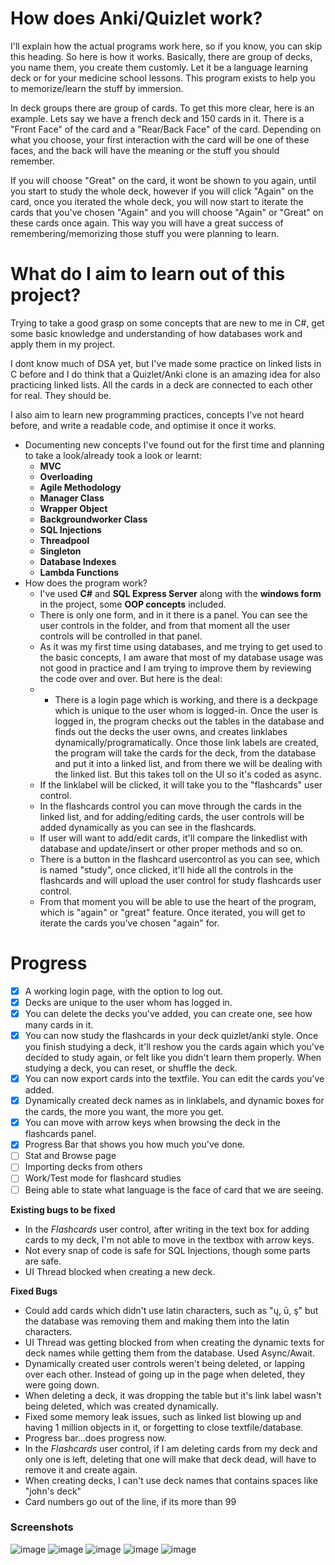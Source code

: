 # How does Anki/Quizlet work?
I'll explain how the actual programs work here, so if you know, you can skip this heading. So here is how it works. Basically, there are group of decks, you name them, you create them customly. Let it be a language learning deck or for your medicine school lessons. This program exists to help you to memorize/learn the stuff by immersion.

In deck groups there are group of cards. To get this more clear, here is an example. Lets say we have a french deck and 150 cards in it. There is a "Front Face" of the card and a "Rear/Back Face" of the card. Depending on what you choose, your first interaction with the card will be one of these faces, and the back will have the meaning or the stuff you should remember.

If you will choose "Great" on the card, it wont be shown to you again, until you start to study the whole deck, however if you will click "Again" on the card, once you iterated the whole deck, you will now start to iterate the cards that you've chosen "Again" and you will choose "Again" or "Great" on these cards once again. This way you will have a great success of remembering/memorizing those stuff you were planning to learn.

# What do I aim to learn out of this project?
Trying to take a good grasp on some concepts that are new to me in C#, get some basic knowledge and understanding of how databases work and apply them in my project. 

I dont know much of DSA yet, but I've made some practice on linked lists in C before and I do think that a Quizlet/Anki clone is an amazing idea for also practicing linked lists. All the cards in a deck are connected to each other for real. They should be.

I also aim to learn new programming practices, concepts I've not heard before, and write a readable code, and optimise it once it works.

* Documenting new concepts I've found out for the first time and planning to take a look/already took a look or learnt:
   * **MVC**
   * **Overloading**
   * **Agile Methodology**
   * **Manager Class**
   * **Wrapper Object**
   * **Backgroundworker Class**
   * **SQL Injections**
   * **Threadpool**
   * **Singleton**
   * **Database Indexes**
   * **Lambda Functions**
* How does the program work?
   * I've used **C#** and **SQL Express Server** along with the **windows form** in the project, some **OOP concepts** included.
   * There is only one form, and in it there is a panel. You can see the user controls in the folder, and from that moment all the user controls will be controlled in that panel.
   * As it was my first time using databases, and me trying to get used to the basic concepts, I am aware that most of my database usage was not good in practice and I am trying to improve them by reviewing the code over and over. But here is the deal:
   - * There is a login page which is working, and there is a deckpage which is unique to the user whom is logged-in. Once the user is logged in, the program checks out the tables in the database and finds out the decks the user owns, and creates linklabes dynamically/programatically. Once those link labels are created, the program will take the cards for the deck, from the database and put it into a linked list, and from there we will be dealing with the linked list. But this takes toll on the UI so it's coded as async.
   - If the linklabel will be clicked, it will take you to the "flashcards" user control.
   - In the flashcards control you can move through the cards in the linked list, and for adding/editing cards, the user controls will be added dynamically as you can see in the flashcards.
   - If user will want to add/edit cards, it'll compare the linkedlist with database and update/insert or other proper methods and so on.
   - There is a button in the flashcard usercontrol as you can see, which is named "study", once clicked, it'll hide all the controls in the flashcards and will upload the user control for study flashcards user control.
   - From that moment you will be able to use the heart of the program, which is "again" or "great" feature. Once iterated, you will get to iterate the cards you've chosen "again" for.

# Progress
- [x] A working login page, with the option to log out. 
- [x] Decks are unique to the user whom has logged in.
- [x] You can delete the decks you've added, you can create one, see how many cards in it.
- [x] You can now study the flashcards in your deck quizlet/anki style. Once you finish studying a deck, it'll reshow you the cards again which you've decided to study again, or felt like you didn't learn them properly. When studying a deck, you can reset, or shuffle the deck.
- [x] You can now export cards into the textfile. You can edit the cards you've added.
- [x] Dynamically created deck names as in linklabels, and dynamic boxes for the cards, the more you want, the more you get.
- [x] You can move with arrow keys when browsing the deck in the flashcards panel.
- [x] Progress Bar that shows you how much you've done. 
- [ ] Stat and Browse page 
- [ ] Importing decks from others
- [ ] Work/Test mode for flashcard studies
- [ ] Being able to state what language is the face of card that we are seeing. 

**Existing bugs to be fixed**
* In the _Flashcards_ user control, after writing in the text box for adding cards to my deck, I'm not able to move in the textbox with arrow keys.
* Not every snap of code is safe for SQL Injections, though some parts are safe.
* UI Thread blocked when creating a new deck.

**Fixed Bugs**
* Could add cards which didn't use latin characters, such as "ų, ū, ş" but the database was removing them and making them into the latin characters.
* UI Thread was getting blocked from when creating the dynamic texts for deck names while getting them from the database. Used Async/Await.
* Dynamically created user controls weren't being deleted, or lapping over each other. Instead of going up in the page when deleted, they were going down.
* When deleting a deck, it was dropping the table but it's link label wasn't being deleted, which was created dynamically.
* Fixed some memory leak issues, such as linked list blowing up and having 1 million objects in it, or forgetting to close textfile/database.
* Progress bar...does progress now.
* In the _Flashcards_ user control, if I am deleting cards from my deck and only one is left, deleting that one will make that deck dead, will have to remove it and create again.
* When creating decks, I can't use deck names that contains spaces like "john's deck"
* Card numbers go out of the line, if its more than 99

### Screenshots
![image](https://user-images.githubusercontent.com/64064136/163731659-887a8497-306a-4766-abf6-847aa0e2f4dc.png)
![image](https://user-images.githubusercontent.com/64064136/163731692-82603bc3-e4b6-441f-9220-425874327f5a.png)
![image](https://user-images.githubusercontent.com/64064136/163731700-141cf2e3-b039-4d70-a2ad-a6d4fb3a929d.png)
![image](https://user-images.githubusercontent.com/64064136/163731703-d2048746-2cc0-4fce-8835-56803063886b.png)
![image](https://user-images.githubusercontent.com/64064136/163731711-6980c85b-cd29-42a2-942a-a2b19ec7cd68.png)



